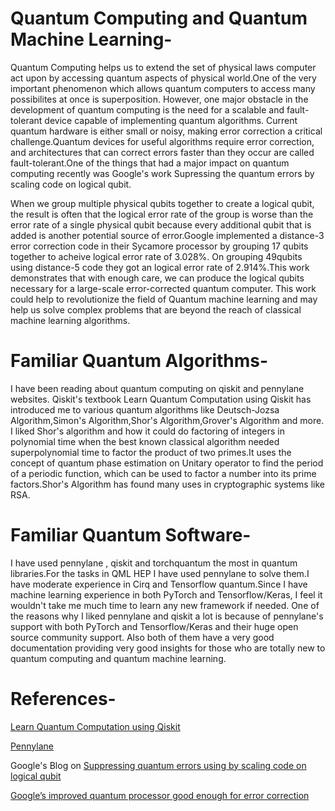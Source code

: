# Quantum Computing and Quantum Machine Learning-

Quantum Computing helps us to extend the set of physical laws computer act upon by accessing quantum aspects of physical world.One of the very important phenomenon which allows quantum computers to access many possibilites at
once is superposition. However, one major obstacle in the development of quantum computing is the need for a scalable and fault-tolerant device capable of implementing quantum algorithms. Current quantum hardware is either small or noisy, making error correction a critical challenge.Quantum devices for useful algorithms require error correction, and architectures that can correct errors faster than they occur are called fault-tolerant.One of the things that had a major impact on quantum computing recently was Google's work Supressing the quantum errors by scaling code on logical qubit.


When we group multiple physical qubits together to create a logical qubit, the result is often that the logical error rate of the group is worse than the error rate of a single physical qubit because every additional qubit that is added is another potential source of error.Google implemented a distance-3 error correction code in their Sycamore processor by grouping 17 qubits together to acheive logical error rate of 3.028%. On grouping
49qubits using distance-5 code they got an logical error rate of 2.914%.This work demonstrates that with enough care, we can produce the logical qubits necessary for a large-scale error-corrected quantum computer.
This work could help to revolutionize the field of Quantum machine learning and may help us solve complex problems that are beyond the reach of classical machine learning algorithms.

# Familiar Quantum Algorithms-

I have been reading about quantum computing on qiskit and pennylane websites. Qiskit's textbook Learn Quantum Computation using Qiskit has introduced me to various quantum algorithms like Deutsch-Jozsa Algorithm,Simon's Algorithm,Shor's Algorithm,Grover's Algorithm and more.
I liked Shor's algorithm and how it could do factoring of integers in polynomial time when the best known classical algorithm needed superpolynomial time to factor the product of two primes.It uses the concept of quantum phase estimation on Unitary operator to find the period of a periodic function, which can be used to factor a number into its prime factors.Shor's Algorithm has found many uses in cryptographic systems like RSA.

# Familiar Quantum Software-
I have used pennylane , qiskit and torchquantum the most in quantum libraries.For the tasks in QML HEP I have used pennylane to solve them.I have moderate experience in Cirq and Tensorflow quantum.Since I have machine learning experience in both PyTorch and Tensorflow/Keras, I feel it wouldn't take me much time to learn any new framework if needed. One of the reasons why I liked pennylane and qiskit a lot is because of pennylane's support with both PyTorch and Tensorflow/Keras and their huge open source community support. Also both of them have a very good  documentation providing very good insights for those who are totally new to quantum computing and quantum machine learning.

# References-
[Learn Quantum Computation using Qiskit]

[Learn Quantum Computation using Qiskit]:https://qiskit.org/textbook/preface.html

[Pennylane]

[Pennylane]:https://pennylane.ai/

Google's Blog on [Suppressing quantum errors using by scaling code on logical qubit]

[Suppressing quantum errors using by scaling code on logical qubit]: https://r.search.yahoo.com/_ylt=AwrPoa8kgwRkNocD4CC7HAx.;_ylu=Y29sbwNzZzMEcG9zAzIEdnRpZAMEc2VjA3Ny/RV=2/RE=1678046116/RO=10/RU=https%3a%2f%2fai.googleblog.com%2f2021%2f08%2fdemonstrating-fundamentals-of-quantum.html/RK=2/RS=BE7zTRL2R9kxYNaFDw6axQalOcc-

[Google’s improved quantum processor good enough for error correction]

[Google’s improved quantum processor good enough for error correction]: https://arstechnica.com/science/2023/02/google-shows-current-generation-qubits-good-enough-for-error-correction/
